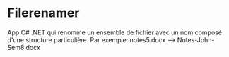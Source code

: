 # Filerenamer
App C# .NET qui renomme un ensemble de fichier avec un nom composé d'une structure particulière. Par exemple: notes5.docx --> Notes-John-Sem8.docx
